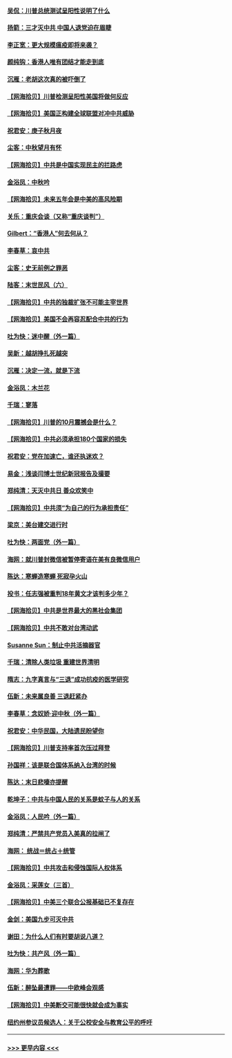 #### [吴侃：川普总统测试呈阳性说明了什么](../pages/nsc993/n12451869.md?t=10060202) 
#### [扬箭：三才灭中共 中国人退党迫在眉睫](../pages/nsc993/n12451842.md?t=10060202) 
#### [李正宽：更大规模瘟疫即将来袭？](../pages/nsc993/n12451455.md?t=10060202) 
#### [颜纯钩：香港人唯有团结才能走到底](../pages/nsc993/n12450870.md?t=10060202) 
#### [沉雁：老胡这次真的被吓倒了](../pages/nsc993/n12449796.md?t=10060202) 
#### [【网海拾贝】川普检测呈阳性美国将做何反应](../pages/nsc993/n12449042.md?t=10060202) 
#### [【网海拾贝】美国正构建全球联盟对冲中共威胁](../pages/nsc993/n12446580.md?t=10060202) 
#### [祝君安：庚子秋月夜](../pages/nsc993/n12445870.md?t=10060202) 
#### [尘客：中秋望月有怀](../pages/nsc993/n12444632.md?t=10060202) 
#### [【网海拾贝】中共是中国实现民主的拦路虎](../pages/nsc993/n12443573.md?t=10060202) 
#### [金浴凤：中秋吟](../pages/nsc993/n12441773.md?t=10060202) 
#### [【网海拾贝】未来五年会是中美的高风险期](../pages/nsc993/n12440760.md?t=10060202) 
#### [关乐：重庆会谈（又称“重庆谈判”）](../pages/nsc993/n12437525.md?t=10060202) 
#### [Gilbert：“香港人”何去何从？](../pages/nsc993/n12435894.md?t=10060202) 
#### [李春草：哀中共](../pages/nsc993/n12435874.md?t=10060202) 
#### [尘客：史无前例之罪恶](../pages/nsc993/n12435762.md?t=10060202) 
#### [陆客：末世民风（六）](../pages/nsc993/n12435354.md?t=10060202) 
#### [【网海拾贝】中共的独裁扩张不可能主宰世界](../pages/nsc993/n12435151.md?t=10060202) 
#### [【网海拾贝】美国不会再容忍配合中共的行为](../pages/nsc993/n12433808.md?t=10060202) 
#### [吐为快：迷中醒（外一篇）](../pages/nsc993/n12433585.md?t=10060202) 
#### [吴新：越胡挣扎死越突](../pages/nsc993/n12433562.md?t=10060202) 
#### [沉雁：决定一流，就是下流](../pages/nsc993/n12432128.md?t=10060202) 
#### [金浴凤：木兰花](../pages/nsc993/n12432124.md?t=10060202) 
#### [千瑞：寥落](../pages/nsc993/n12432071.md?t=10060202) 
#### [【网海拾贝】川普的10月震撼会是什么？](../pages/nsc993/n12431624.md?t=10060202) 
#### [【网海拾贝】中共必须承担180个国家的损失](../pages/nsc993/n12428893.md?t=10060202) 
#### [祝君安：党在加速亡，谁还执迷欢？](../pages/nsc993/n12428652.md?t=10060202) 
#### [易金：浅谈闫博士世纪新冠报告及撮要](../pages/nsc993/n12426822.md?t=10060202) 
#### [郑纯清：天灭中共日 善众欢笑中](../pages/nsc993/n12426784.md?t=10060202) 
#### [【网海拾贝】中共须“为自己的行为承担责任”](../pages/nsc993/n12426067.md?t=10060202) 
#### [梁京：美台建交进行时](../pages/nsc993/n12424066.md?t=10060202) 
#### [吐为快：两面党（外一篇）](../pages/nsc993/n12424043.md?t=10060202) 
#### [海网：就川普封微信被暂停寄语在美有良微信用户](../pages/nsc993/n12424021.md?t=10060202) 
#### [陈达：寒蝉造寒蝉 死寂孕火山](../pages/nsc993/n12423958.md?t=10060202) 
#### [投书：任志强被重判18年黄文才该判多少年？](../pages/nsc993/n12423672.md?t=10060202) 
#### [【网海拾贝】中共是世界最大的黑社会集团](../pages/nsc993/n12423543.md?t=10060202) 
#### [【网海拾贝】中共不敢对台湾动武](../pages/nsc993/n12421418.md?t=10060202) 
#### [Susanne Sun：制止中共活摘器官](../pages/nsc993/n12419654.md?t=10060202) 
#### [千瑞：清除人类垃圾 重建世界清明](../pages/nsc993/n12419414.md?t=10060202) 
#### [隋志：九字真言与“三退”成功抗疫的医学研究](../pages/nsc993/n12419248.md?t=10060202) 
#### [伍新：未来属良善 三退赶紧办](../pages/nsc993/n12418496.md?t=10060202) 
#### [李春草：念奴娇·迎中秋（外一篇）](../pages/nsc993/n12418465.md?t=10060202) 
#### [祝君安：中华民国，大陆遗民盼望你](../pages/nsc993/n12418089.md?t=10060202) 
#### [【网海拾贝】川普支持率首次压过拜登](../pages/nsc993/n12418050.md?t=10060202) 
#### [孙国祥：该是联合国体系纳入台湾的时候](../pages/nsc993/n12417369.md?t=10060202) 
#### [陈达：末日悲嚎亦提醒](../pages/nsc993/n12416736.md?t=10060202) 
#### [乾坤子：中共与中国人民的关系是蚊子与人的关系](../pages/nsc993/n12416632.md?t=10060202) 
#### [金浴凤：人民吟（外一篇）](../pages/nsc993/n12416567.md?t=10060202) 
#### [郑纯清：严禁共产党员入美真的拉闸了](../pages/nsc993/n12416550.md?t=10060202) 
#### [海网： 统战＝统占＋统管](../pages/nsc993/n12416404.md?t=10060202) 
#### [【网海拾贝】中共攻击和侵蚀国际人权体系](../pages/nsc993/n12416250.md?t=10060202) 
#### [金浴凤：采莲女（三首）](../pages/nsc993/n12415517.md?t=10060202) 
#### [【网海拾贝】中美三个联合公报基础已不复存在](../pages/nsc993/n12415054.md?t=10060202) 
#### [金剑：美国九步可灭中共](../pages/nsc993/n12413183.md?t=10060202) 
#### [谢田：为什么人们有时要胡说八道？](../pages/nsc993/n12411861.md?t=10060202) 
#### [吐为快：共产风（外一篇）](../pages/nsc993/n12411761.md?t=10060202) 
#### [海网：华为葬歌](../pages/nsc993/n12410381.md?t=10060202) 
#### [伍新：醉坠最遭罪——中欧峰会观感](../pages/nsc993/n12410364.md?t=10060202) 
#### [【网海拾贝】中美断交可能很快就会成为事实](../pages/nsc993/n12409495.md?t=10060202) 
#### [纽约州参议员候选人：关于公校安全与教育公平的呼吁](../pages/nsc993/n12409228.md?t=10060202) 

----
#### [ >>> 更早内容 <<< ](../indexes/nsc993-earlier.md)
